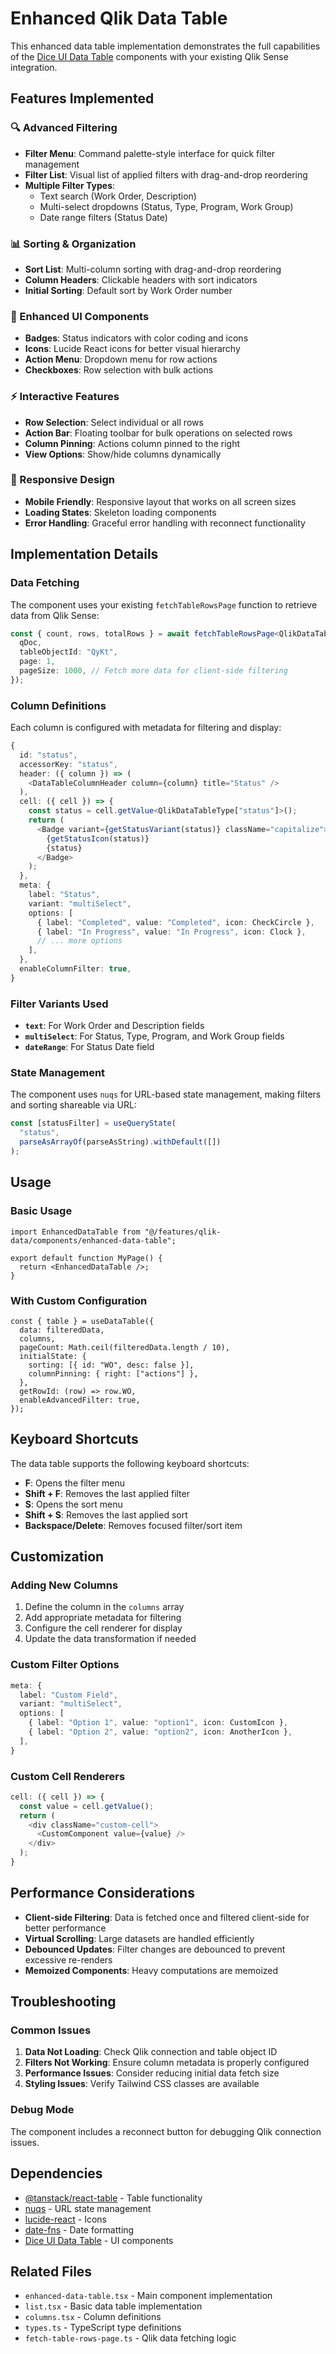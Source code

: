 # Enhanced Qlik Data Table

This enhanced data table implementation demonstrates the full capabilities of the [Dice UI Data Table](https://www.diceui.com/docs/components/data-table) components with your existing Qlik Sense integration.

## Features Implemented

### 🔍 Advanced Filtering
- **Filter Menu**: Command palette-style interface for quick filter management
- **Filter List**: Visual list of applied filters with drag-and-drop reordering
- **Multiple Filter Types**:
  - Text search (Work Order, Description)
  - Multi-select dropdowns (Status, Type, Program, Work Group)
  - Date range filters (Status Date)

### 📊 Sorting & Organization
- **Sort List**: Multi-column sorting with drag-and-drop reordering
- **Column Headers**: Clickable headers with sort indicators
- **Initial Sorting**: Default sort by Work Order number

### 🎨 Enhanced UI Components
- **Badges**: Status indicators with color coding and icons
- **Icons**: Lucide React icons for better visual hierarchy
- **Action Menu**: Dropdown menu for row actions
- **Checkboxes**: Row selection with bulk actions

### ⚡ Interactive Features
- **Row Selection**: Select individual or all rows
- **Action Bar**: Floating toolbar for bulk operations on selected rows
- **Column Pinning**: Actions column pinned to the right
- **View Options**: Show/hide columns dynamically

### 📱 Responsive Design
- **Mobile Friendly**: Responsive layout that works on all screen sizes
- **Loading States**: Skeleton loading components
- **Error Handling**: Graceful error handling with reconnect functionality

## Implementation Details

### Data Fetching
The component uses your existing `fetchTableRowsPage` function to retrieve data from Qlik Sense:

```typescript
const { count, rows, totalRows } = await fetchTableRowsPage<QlikDataTableResponseType[]>({
  qDoc,
  tableObjectId: "QyKt",
  page: 1,
  pageSize: 1000, // Fetch more data for client-side filtering
});
```

### Column Definitions
Each column is configured with metadata for filtering and display:

```typescript
{
  id: "status",
  accessorKey: "status",
  header: ({ column }) => (
    <DataTableColumnHeader column={column} title="Status" />
  ),
  cell: ({ cell }) => {
    const status = cell.getValue<QlikDataTableType["status"]>();
    return (
      <Badge variant={getStatusVariant(status)} className="capitalize">
        {getStatusIcon(status)}
        {status}
      </Badge>
    );
  },
  meta: {
    label: "Status",
    variant: "multiSelect",
    options: [
      { label: "Completed", value: "Completed", icon: CheckCircle },
      { label: "In Progress", value: "In Progress", icon: Clock },
      // ... more options
    ],
  },
  enableColumnFilter: true,
}
```

### Filter Variants Used
- **`text`**: For Work Order and Description fields
- **`multiSelect`**: For Status, Type, Program, and Work Group fields
- **`dateRange`**: For Status Date field

### State Management
The component uses `nuqs` for URL-based state management, making filters and sorting shareable via URL:

```typescript
const [statusFilter] = useQueryState(
  "status",
  parseAsArrayOf(parseAsString).withDefault([])
);
```

## Usage

### Basic Usage
```tsx
import EnhancedDataTable from "@/features/qlik-data/components/enhanced-data-table";

export default function MyPage() {
  return <EnhancedDataTable />;
}
```

### With Custom Configuration
```tsx
const { table } = useDataTable({
  data: filteredData,
  columns,
  pageCount: Math.ceil(filteredData.length / 10),
  initialState: {
    sorting: [{ id: "WO", desc: false }],
    columnPinning: { right: ["actions"] },
  },
  getRowId: (row) => row.WO,
  enableAdvancedFilter: true,
});
```

## Keyboard Shortcuts

The data table supports the following keyboard shortcuts:
- **F**: Opens the filter menu
- **Shift + F**: Removes the last applied filter
- **S**: Opens the sort menu
- **Shift + S**: Removes the last applied sort
- **Backspace/Delete**: Removes focused filter/sort item

## Customization

### Adding New Columns
1. Define the column in the `columns` array
2. Add appropriate metadata for filtering
3. Configure the cell renderer for display
4. Update the data transformation if needed

### Custom Filter Options
```typescript
meta: {
  label: "Custom Field",
  variant: "multiSelect",
  options: [
    { label: "Option 1", value: "option1", icon: CustomIcon },
    { label: "Option 2", value: "option2", icon: AnotherIcon },
  ],
}
```

### Custom Cell Renderers
```typescript
cell: ({ cell }) => {
  const value = cell.getValue();
  return (
    <div className="custom-cell">
      <CustomComponent value={value} />
    </div>
  );
}
```

## Performance Considerations

- **Client-side Filtering**: Data is fetched once and filtered client-side for better performance
- **Virtual Scrolling**: Large datasets are handled efficiently
- **Debounced Updates**: Filter changes are debounced to prevent excessive re-renders
- **Memoized Components**: Heavy computations are memoized

## Troubleshooting

### Common Issues

1. **Data Not Loading**: Check Qlik connection and table object ID
2. **Filters Not Working**: Ensure column metadata is properly configured
3. **Performance Issues**: Consider reducing initial data fetch size
4. **Styling Issues**: Verify Tailwind CSS classes are available

### Debug Mode
The component includes a reconnect button for debugging Qlik connection issues.

## Dependencies

- [@tanstack/react-table](https://tanstack.com/table/v8) - Table functionality
- [nuqs](https://nuqs.vercel.app/) - URL state management
- [lucide-react](https://lucide.dev/) - Icons
- [date-fns](https://date-fns.org/) - Date formatting
- [Dice UI Data Table](https://www.diceui.com/docs/components/data-table) - UI components

## Related Files

- `enhanced-data-table.tsx` - Main component implementation
- `list.tsx` - Basic data table implementation
- `columns.tsx` - Column definitions
- `types.ts` - TypeScript type definitions
- `fetch-table-rows-page.ts` - Qlik data fetching logic
